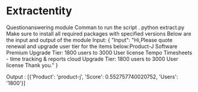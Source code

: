 # Extractentity
Questionanswering module
Comman to run the script .
  python extract.py
Make sure to install all required packages with specified versions
Below are the input and output of the module
Input:
{
    "Input": "Hi,Please quote renewal and upgrade user tier for the items below:Product-J Software Premium Upgrade Tier: 1800 users to 3000 User license Tempo Timesheets - time tracking & reports cloud Upgrade Tier: 1800 users to 3000 User license Thank you."
}

Output : 
 [{'Product': 'product-j', 'Score': 0.552757740020752, 'Users': '1800'}]
